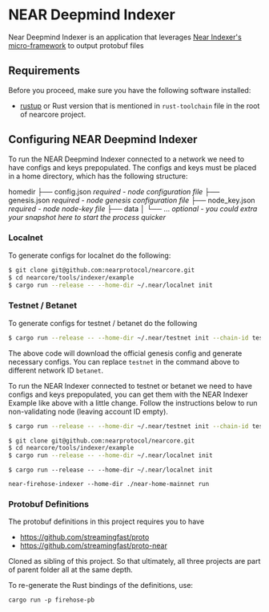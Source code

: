 # NEAR Deepmind Indexer

Near Deepmind Indexer is an application that leverages [Near Indexer's micro-framework](https://github.com/near/nearcore/tree/master/chain/indexer) to output protobuf files

## Requirements

Before you proceed, make sure you have the following software installed:
* [rustup](https://rustup.rs/) or Rust version that is mentioned in `rust-toolchain` file in the root of nearcore project.

## Configuring NEAR Deepmind Indexer

To run the NEAR Deepmind Indexer connected to a network we need to have configs and keys prepopulated. The configs and keys must be placed in a home directory, which has the following structure:

homedir
├── config.json     *required - node configuration file*
├── genesis.json    *required - node genesis configuration file*
├── node_key.json   *required - node node-key file*
├── data
│   └── ...         *optional - you could extra your snapshot here to start the process quicker*

### Localnet

To generate configs for localnet do the following:

```bash
$ git clone git@github.com:nearprotocol/nearcore.git
$ cd nearcore/tools/indexer/example
$ cargo run --release -- --home-dir ~/.near/localnet init
```

### Testnet / Betanet

To generate configs for testnet / betanet do the following

```bash
$ cargo run --release -- --home-dir ~/.near/testnet init --chain-id testnet --download
```

The above code will download the official genesis config and generate necessary configs. You can replace `testnet` in the command above to different network ID `betanet`.

To run the NEAR Indexer connected to testnet or betanet we need to have configs and keys prepopulated, you can get them with the NEAR Indexer Example like above with a little change. Follow the instructions below to run non-validating node (leaving account ID empty).

```bash
$ cargo run --release -- --home-dir ~/.near/testnet init --chain-id testnet --download
```

```bash
$ git clone git@github.com:nearprotocol/nearcore.git
$ cd nearcore/tools/indexer/example
$ cargo run --release -- --home-dir ~/.near/localnet init
```

```
$ cargo run --release -- --home-dir ~/.near/localnet init

near-firehose-indexer --home-dir ./near-home-mainnet run
```

### Protobuf Definitions

The protobuf definitions in this project requires you to have

- https://github.com/streamingfast/proto
- https://github.com/streamingfast/proto-near

Cloned as sibling of this project. So that ultimately, all three projects
are part of parent folder all at the same depth.

To re-generate the Rust bindings of the definitions, use:

```
cargo run -p firehose-pb
```
